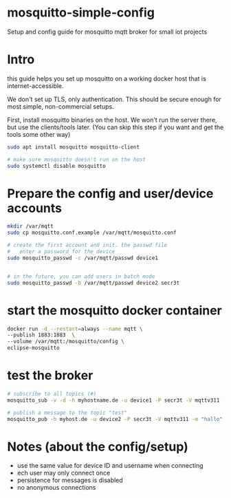 # mosquitto-simple-config
Setup and config guide for mosquitto mqtt broker for small iot projects



# Intro

this guide helps you set up mosquitto on a working docker host that is internet-accessible.

We don't set up TLS, only authentication. This should be secure enough for most simple, non-commercial setups.


First, install mosquitto binaries on the host. We won't run the server there, but use the clients/tools later. (You can skip this step if you want and get the tools some other way)

```bash
sudo apt install mosquitto mosquitto-client

# make sure mosquitto doesn't run on the host
sudo systemctl disable mosquitto
```




# Prepare the config and user/device accounts

```bash
mkdir /var/mqtt
sudo cp mosquitto.conf.example /var/mqtt/mosquitto.conf

# create the first account and init. the passwd file
#   enter a password for the device
sudo mosquitto_passwd -c /var/mqtt/passwd device1


# in the future, you can add users in batch mode
sudo mosquitto_passwd -b /var/mqtt/passwd device2 secr3t

```

# start the mosquitto docker container
```bash
docker run -d --restart=always --name mqtt \
--publish 1883:1883  \
--volume /var/mqtt:/mosquitto/config \
eclipse-mosquitto
```


# test the broker
```bash
# subscribe to all topics (#)
mosquitto_sub -v -d -h myhostname.de -u device1 -P secr3t -V mqttv311 -t "#"

# publish a message to the topic "test"
mosquitto_pub -h myhost.de -u device2 -P secr3t -V mqttv311 -m "hallo" -t test
```

# Notes (about the config/setup)

* use the same value for device ID and username when connecting
* ech user may only connect once
* persistence for messages is disabled
* no anonymous connections

